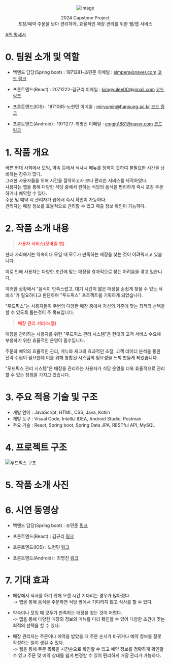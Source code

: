 <div align="center">

![image](https://github.com/Jominjun1/FoodfixProject/assets/116476333/6618c55f-f7af-4a78-a6a7-c91459636c78)

 2024 Capstone Project<br>
 포장/예약 주문을 보다 편리하게, 효율적인 매장 관리를 위한 웹/앱 서비스

</div>


[API 명세서](https://raw.githubusercontent.com/Jominjun1/FoodfixProject/main/assets/116476333/a65a081c-191d-4599-a109-27df6a853870)


# **0. 팀원 소개 및 역할**

* 백엔드 담당(Spring boot) : 1971281-조민준  이메일 : simpers@naver.com [코드 링크](https://github.com/Jominjun1/FoodfixProject/blob/backend)

* 프론트엔드(React) : 2071222-김규리 이메일 : kimgyulee00@gmail.com [코드 링크](https://github.com/Jominjun1/FoodfixProject/blob/frontend_web)

* 프론트엔드(IOS) : 1871085-노현민 이메일 : miryumin@hansung.ac.kr [코드 링크](https://github.com/Jominjun1/FoodfixProject/blob/frontend_ios)

* 프론트엔드(Android) : 1971277-최명진 이메일 : cmgjn1881@naver.com [코드 링크](https://github.com/Jominjun1/FoodfixProject/blob/frontend_android)

# **1. 작품 개요**

바쁜 현대 사회에서 모임, 약속 등에서 식사시 메뉴를 정하지 못하여 불필요한 시간을 낭비하는 경우가 많다. <br>
그러한 사용자들을 위해 시간을 절약하고자 보다 편리한 서비스를 제작하였다. <br>
사용자는 앱을 통해 다양한 식당 중에서 원하는 식당의 음식을 편리하게 즉시 포장 주문하거나 예약할 수 있다. <br>
주문 및 예약 시 관리자가 웹에서 즉시 확인이 가능하다.  <br>
관리자는 매장 정보를 효율적으로 관리할 수 있고 매출 정보 확인이 가능하다. <br>


# **2. 작품 소개 내용**

><p style="color:red">사용자 서비스(모바일 앱)</p>
현대 사회에서는 약속이나 모임 때 모두가 만족하는 매장을 찾는 것이 어려워지고 있습니다. 

이로 인해 사용자는 다양한 조건에 맞는 매장을 효과적으로 찾는 어려움을 겪고 있습니다.

이러한 상황에서 "음식이 만족스럽고, 대기 시간이 짧은 매장을 손쉽게 찾을 수 있는 서비스"가 필요하다고
판단하여 "푸드픽스" 프로젝트를 기획하게 되었습니다.

"푸드픽스"는 사용자들이 주변의 다양한 매장 중에서 자신의 기준에 맞는 최적의 선택을 할 수 있도록 돕는것이 주 목표입니다.


><p style="color:red">매장 관리 서비스(웹)</p>
매장을 관리하는 사용자를 위한 "푸드픽스 관리 시스템"은 현대의 고객 서비스 수요에 부응하기 위한 효율적인 운영이 필수입니다.

주문과 예약의 효율적인 관리, 메뉴와 재고의 효과적인 조절, 고객 데이터 분석을 통한 전략 수립이 필요한데 이를 위해 통합된 시스템의 필요성을 느껴 만들게 되었습니다.

"푸드픽스 관리 시스템"은 매장을 관리하는 사용자가 식당 운영을 더욱 효율적으로 관리할 수 있는 장점을 가지고 있습니다.

# **3. 주요 적용 기술 및 구조**

* 개발 언어 : JavaScript, HTML, CSS, Java, Kotlin 
* 개발 도구 : Visual Code, IntelliJ IDEA, Android Studio, Postman 
* 주요 기술 : React, Spring boot, Spring Data JPA, RESTful API, MySQL

# **4. 프로젝트 구조**

![푸드픽스 구조](https://github.com/Jominjun1/FoodfixProject/assets/116476333/0a9a3a5c-2de4-44f6-a214-378f708b2e07)

  
# **5. 작품 소개 사진**

>

# **6. 시연 동영상**

* 백엔드 담당(Spring boot) : 조민준 [링크]()

* 프론트엔드(React) : 김규리 [링크](https://www.youtube.com/@user-oy5od5lm9j)

* 프론트엔드(IOS) : 노현민 [링크](https://www.youtube.com/watch?v=sFjHMpNh9ig)

* 프론트엔드(Android) : 최명진 [링크](https://www.youtube.com/watch?v=WSQHoTlA58Q)

# **7. 기대 효과**

* 매장에서 식사를 하기 위해 오랜 시간 기다리는 경우가 많아졌다. <br>-> 앱을 통해 음식을 주문하면 식당 앞에서 기다리지 않고 식사를 할 수 있다.
  
* 약속이나 모임 때 모두가 만족하는 매장을 찾는 것이 어렵다. <br>-> 앱을 통해 다양한 매장의 정보와 메뉴를 미리 확인할 수 있어 다양한 조건에 맞는 최적의 선택을 할 수 있다.

* 매장 관리자는 주문이나 예약을 받았을 때 주문 순서가 바뀌거나 예약 정보를 잘못 작성하는 일이 생길 수 있다. <br>-> 웹을 통해 주문 목록을 시간순으로 확인할 수 있고 예약 정보를 정확하게 확인할 수 있고 주문 및 예약 상태를 쉽게 변경할 수 있어 편리하게 매장 관리가 가능하다.
